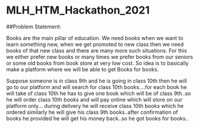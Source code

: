 # MLH_HTM_Hackathon_2021
##Problem Statement:

Books are the main pillar of education.
We need books when we want to learn something new, when we get promoted to new class then we need books of that new class and there are many more such situations.
For this we either prefer new books or many times we prefer books from our seniors or some old books from book store at very low cost.
So idea is to basically make a platform where we will be able to get Books for books.

Suppose someone is in class 9th and he is going in class 10th then he will go to our platform and will search for class 10th books....for each book he will take of class 10th he has to give one book which will be of class 9th..so he will order class 10th books and will pay online which will store on our platform only... during delivery he will receive class 10th books which he ordered similarly he will give his class 9th books..after confirmation of books he provided he will get his money back..so he got books for books..

